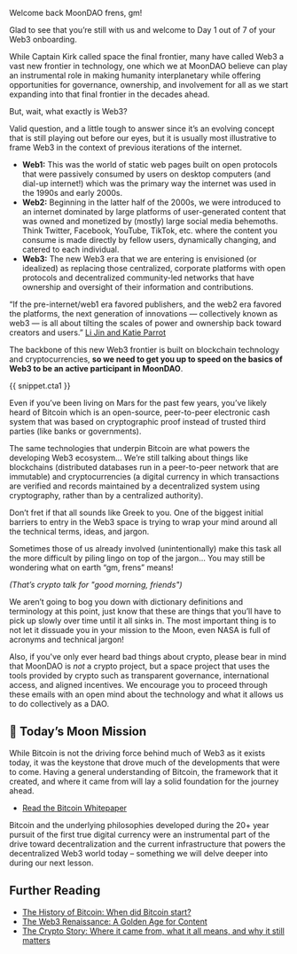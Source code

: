 Welcome back MoonDAO frens, gm!

Glad to see that you’re still with us and welcome to Day 1 out of 7 of your Web3 onboarding.

While Captain Kirk called space the final frontier, many have called Web3 a vast new frontier in technology, one which we at MoonDAO believe can play an instrumental role in making humanity interplanetary while offering opportunities for governance, ownership, and involvement for all as we start expanding into that final frontier in the decades ahead.

But, wait, what exactly is Web3?

Valid question, and a little tough to answer since it’s an evolving concept that is still playing out before our eyes, but it is usually most illustrative to frame Web3 in the context of previous iterations of the internet.

- **Web1:** This was the world of static web pages built on open protocols that were passively consumed by users on desktop computers (and dial-up internet!) which was the primary way the internet was used in the 1990s and early 2000s.
- **Web2:** Beginning in the latter half of the 2000s, we were introduced to an internet dominated by large platforms of user-generated content that was owned and monetized by (mostly) large social media behemoths. Think Twitter, Facebook, YouTube, TikTok, etc. where the content you consume is made directly by fellow users, dynamically changing, and catered to each individual.
- **Web3:** The new Web3 era that we are entering is envisioned (or idealized) as replacing those centralized, corporate platforms with open protocols and decentralized community-led networks that have ownership and oversight of their information and contributions.

“If the pre-internet/web1 era favored publishers, and the web2 era favored the platforms, the next generation of innovations — collectively known as web3 — is all about tilting the scales of power and ownership back toward creators and users.” [​Li Jin and Katie Parrot​](https://every.mirror.xyz/y_WLA-Tk3VF5uPqHi-glDLVVfHxLUbjXakRI7SMISas)

The backbone of this new Web3 frontier is built on blockchain technology and cryptocurrencies, **so we need to get you up to speed on the basics of Web3 to be an active participant in MoonDAO**.

{{ snippet.cta1 }}

Even if you’ve been living on Mars for the past few years, you’ve likely heard of Bitcoin which is an open-source, peer-to-peer electronic cash system that was based on cryptographic proof instead of trusted third parties (like banks or governments).

The same technologies that underpin Bitcoin are what powers the developing Web3 ecosystem… We’re still talking about things like blockchains (distributed databases run in a peer-to-peer network that are immutable) and cryptocurrencies (a digital currency in which transactions are verified and records maintained by a decentralized system using cryptography, rather than by a centralized authority).

Don’t fret if that all sounds like Greek to you. One of the biggest initial barriers to entry in the Web3 space is trying to wrap your mind around all the technical terms, ideas, and jargon.

Sometimes those of us already involved (unintentionally) make this task all the more difficult by piling lingo on top of the jargon… You may still be wondering what on earth “gm, frens” means!

_(That’s crypto talk for "good morning, friends")_

We aren’t going to bog you down with dictionary definitions and terminology at this point, just know that these are things that you’ll have to pick up slowly over time until it all sinks in. The most important thing is to not let it dissuade you in your mission to the Moon, even NASA is full of acronyms and technical jargon!

Also, if you've only ever heard bad things about crypto, please bear in mind that MoonDAO is _not_ a crypto project, but a space project that uses the tools provided by crypto such as transparent governance, international access, and aligned incentives. We encourage you to proceed through these emails with an open mind about the technology and what it allows us to do collectively as a DAO.
## 🚀 Today’s Moon Mission

While Bitcoin is not the driving force behind much of Web3 as it exists today, it was the keystone that drove much of the developments that were to come. Having a general understanding of Bitcoin, the framework that it created, and where it came from will lay a solid foundation for the journey ahead.

- [​Read the Bitcoin Whitepaper​](https://bitcoin.org/bitcoin.pdf)

Bitcoin and the underlying philosophies developed during the 20+ year pursuit of the first true digital currency were an instrumental part of the drive toward decentralization and the current infrastructure that powers the decentralized Web3 world today – something we will delve deeper into during our next lesson.
## Further Reading

- [​The History of Bitcoin: When did Bitcoin start?​](https://cointelegraph.com/bitcoin-for-beginners/the-history-of-bitcoin-when-did-bitcoin-start)
- [​The Web3 Renaissance: A Golden Age for Content​](https://every.mirror.xyz/y_WLA-Tk3VF5uPqHi-glDLVVfHxLUbjXakRI7SMISas)
- [​The Crypto Story: Where it came from, what it all means, and why it still matters](https://www.bloomberg.com/features/2022-the-crypto-story/)
